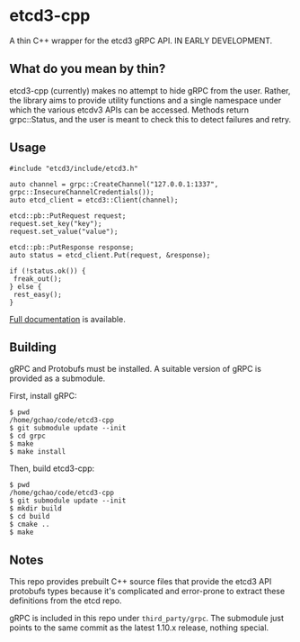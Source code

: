 # etcd3-cpp
A thin C++ wrapper for the etcd3 gRPC API. IN EARLY DEVELOPMENT.

## What do you mean by thin?
etcd3-cpp (currently) makes no attempt to hide gRPC from the user. Rather, 
the library aims to provide utility functions and a single namespace under 
which the various etcdv3 APIs can be accessed. Methods return grpc::Status, 
and the user is meant to check this to detect failures and retry.

## Usage

```
#include "etcd3/include/etcd3.h"

auto channel = grpc::CreateChannel("127.0.0.1:1337", grpc::InsecureChannelCredentials());
auto etcd_client = etcd3::Client(channel);

etcd::pb::PutRequest request;
request.set_key("key");
request.set_value("value");

etcd::pb::PutResponse response;
auto status = etcd_client.Put(request, &response);

if (!status.ok()) {
 freak_out(); 
} else {
 rest_easy();
}
```
[Full documentation](https://coreos.com/etcd/docs/latest/dev-guide/api_reference_v3.html) is available.

## Building
gRPC and Protobufs must be installed. A suitable version of gRPC is provided as a submodule.

First, install gRPC:
```
$ pwd
/home/gchao/code/etcd3-cpp
$ git submodule update --init
$ cd grpc
$ make
$ make install
```

Then, build etcd3-cpp:
```
$ pwd
/home/gchao/code/etcd3-cpp
$ git submodule update --init
$ mkdir build
$ cd build
$ cmake ..
$ make
```

## Notes
This repo provides prebuilt C++ source files that provide the etcd3 API 
protobufs types because it's complicated and error-prone to extract 
these definitions from the etcd repo.


gRPC is included in this repo under `third_party/grpc`. The submodule just
points to the same commit as the latest 1.10.x release, nothing special.


